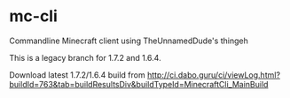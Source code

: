 mc-cli
======

Commandline Minecraft client using TheUnnamedDude's thingeh

This is a legacy branch for 1.7.2 and 1.6.4.

Download latest 1.7.2/1.6.4 build from http://ci.dabo.guru/ci/viewLog.html?buildId=763&tab=buildResultsDiv&buildTypeId=MinecraftCli_MainBuild
